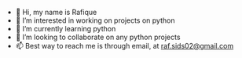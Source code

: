 - 👋 Hi, my name is Rafique
- 👀 I’m interested in working on projects on python 
- 🌱 I’m currently learning python
- 💞️ I’m looking to collaborate on any python projects
- 📫 Best way to reach me is through email, at raf.sids02@gmail.com

<!---
Minachu1/Minachu1 is a ✨ special ✨ repository because its `README.md` (this file) appears on your GitHub profile.
You can click the Preview link to take a look at your changes.
--->
